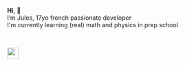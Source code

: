 **Hi**, 👋 <br>
I’m Jules, 17yo french passionate developer <br>
I'm currently learning (real) math and physics in prep school



<br>

<a href='https://ko-fi.com/roules_'><img src='https://ko-fi.com/img/githubbutton_sm.svg' height="27px"/></a> <br>
